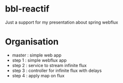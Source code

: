 # bbl-reactif

Just a support for my presentation about spring webflux

# Organisation

* master : simple web app
* step 1 : simple webflux app
* step 2 : service to stream infinite flux
* step 3 : controller for infinite flux with delays
* step 4 : apply map on flux
